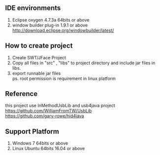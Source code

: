 ## IDE environments    
1. Eclipse oxygen 4.7.3a 64bits or above    
2. window builder plug-in 1.9.1 or above        
http://download.eclipse.org/windowbuilder/latest/        
   
        		
## How to create project     
1. Create SWT/JFace Project        
2. Copy all files in "src" , "libs" to project directory and include jar files in libs.                
3. export runnable jar files                
ps. root permission is requirement in linux platform    
      
## Reference    
this project use InMethodUsbLib and usb4java project         
https://github.com/WilliamFromTW/UsbLib    
https://github.com/gary-rowe/hid4java    

## Support Platform    
1. Windows 7 64bits or above    
2. Linux Ubuntu 64bits 16.04 or above    
     		